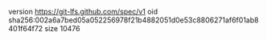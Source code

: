 version https://git-lfs.github.com/spec/v1
oid sha256:002a6a7bed05a052256978f21b4882051d0e53c8806271af6f01ab8401f64f72
size 10476
